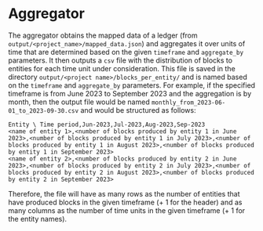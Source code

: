 # Aggregator

The aggregator obtains the mapped data of a ledger (from `output/<project_name>/mapped_data.json`) and aggregates it
over units of time that are determined based on the given `timeframe` and `aggregate_by` parameters.
It then outputs a `csv` file with the distribution of blocks to entities for each time unit under consideration.
This file is saved in the directory `output/<project name>/blocks_per_entity/` and is named based on the `timeframe`
and `aggregate_by` parameters.
For example, if the specified timeframe is from June 2023 to September 2023 and the aggregation is by month, then
the output file would be named `monthly_from_2023-06-01_to_2023-09-30.csv` and would be structured as follows:
```
Entity \ Time period,Jun-2023,Jul-2023,Aug-2023,Sep-2023
<name of entity 1>,<number of blocks produced by entity 1 in June 2023>,<number of blocks produced by entity 1 in July 2023>,<number of blocks produced by entity 1 in August 2023>,<number of blocks produced by entity 1 in September 2023>
<name of entity 2>,<number of blocks produced by entity 2 in June 2023>,<number of blocks produced by entity 2 in July 2023>,<number of blocks produced by entity 2 in August 2023>,<number of blocks produced by entity 2 in September 2023>
```

Therefore, the file will have as many rows as the number of entities that have produced blocks in the given
timeframe (+ 1 for the header) and as many columns as the number of time units in the given timeframe (+ 1 for the
entity names).
